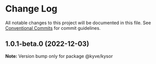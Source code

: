 # Change Log

All notable changes to this project will be documented in this file.
See [Conventional Commits](https://conventionalcommits.org) for commit guidelines.

## 1.0.1-beta.0 (2022-12-03)

**Note:** Version bump only for package @kyve/kysor
